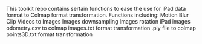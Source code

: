 This toolkit repo contains sertain functions to ease the use for iPad data format to Colmap format transformation.
Functions including:
Motion Blur
Clip Videos to Images
Images downsampling
Images rotation
iPad images odometry.csv to colmap images.txt format transformation
.ply file to colmap points3D.txt format transformation

